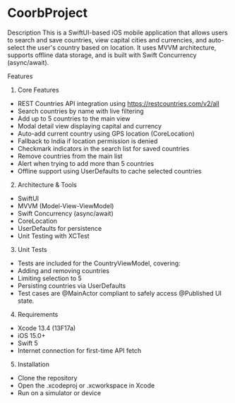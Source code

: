 # CoorbProject
Description
This is a SwiftUI-based iOS mobile application that allows users to search and save countries, view capital cities and currencies, and auto-select the user's country based on location. It uses MVVM architecture, supports offline data storage, and is built with Swift Concurrency (async/await).

Features

1) Core Features
* REST Countries API integration using https://restcountries.com/v2/all
* Search countries by name with live filtering
* Add up to 5 countries to the main view
* Modal detail view displaying capital and currency
* Auto-add current country using GPS location (CoreLocation)
* Fallback to India if location permission is denied
* Checkmark indicators in the search list for saved countries
* Remove countries from the main list
* Alert when trying to add more than 5 countries
* Offline support using UserDefaults to cache selected countries

2) Architecture & Tools
* SwiftUI
* MVVM (Model-View-ViewModel)
* Swift Concurrency (async/await)
* CoreLocation
* UserDefaults for persistence
* Unit Testing with XCTest

3) Unit Tests
* Tests are included for the CountryViewModel, covering:
* Adding and removing countries
* Limiting selection to 5
* Persisting countries via UserDefaults
* Test cases are @MainActor compliant to safely access @Published UI state.

4) Requirements
* Xcode 13.4 (13F17a)
* iOS 15.0+
* Swift 5
* Internet connection for first-time API fetch

5) Installation
* Clone the repository
* Open the .xcodeproj or .xcworkspace in Xcode
* Run on a simulator or device
